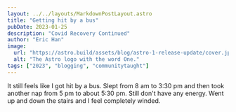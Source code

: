 ```yaml
---
layout: ../../layouts/MarkdownPostLayout.astro
title: "Getting hit by a bus"
pubDate: 2023-01-25
description: "Covid Recovery Continued"
author: "Eric Han"
image:
  url: "https://astro.build/assets/blog/astro-1-release-update/cover.jpeg"
  alt: "The Astro logo with the word One."
tags: ["2023", "blogging", "communitytaught"]
---
```


It still feels like I got hit by a bus. Slept from 8 am to 3:30 pm and then took another nap from 5 pm to about 5:30 pm. Still don't have any energy. Went up and down the stairs and I feel completely winded. 